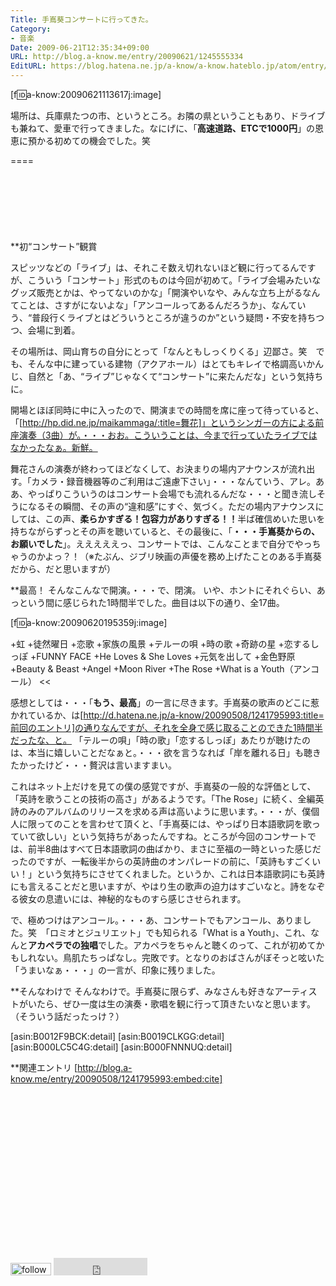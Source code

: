 ```yaml
---
Title: 手嶌葵コンサートに行ってきた。
Category:
- 音楽
Date: 2009-06-21T12:35:34+09:00
URL: http://blog.a-know.me/entry/20090621/1245555334
EditURL: https://blog.hatena.ne.jp/a-know/a-know.hateblo.jp/atom/entry/12921228815727980029
---
```


[f:id:a-know:20090621113617j:image]

場所は、兵庫県たつの市、というところ。お隣の県ということもあり、ドライブも兼ねて、愛車で行ってきました。なにげに、「<span style="font-weight:bold;">高速道路、ETCで1000円</span>」の恩恵に預かる初めての機会でした。笑

====

<script async src="//pagead2.googlesyndication.com/pagead/js/adsbygoogle.js"></script>
<!-- article-top -->
<ins class="adsbygoogle"
     style="display:inline-block;width:728px;height:90px"
     data-ad-client="ca-pub-3463034538369189"
     data-ad-slot="8367620130"></ins>
<script>
(adsbygoogle = window.adsbygoogle || []).push({});
</script>

**初“コンサート”観賞

スピッツなどの「ライブ」は、それこそ数え切れないほど観に行ってるんですが、こういう「コンサート」形式のものは今回が初めて。「ライブ会場みたいなグッズ販売とかは、やってないのかな」「開演やいなや、みんな立ち上がるなんてことは、さすがにないよな」「アンコールってあるんだろうか」、なんていう、“普段行くライブとはどういうところが違うのか”という疑問・不安を持ちつつ、会場に到着。

その場所は、岡山育ちの自分にとって「なんともしっくりくる」辺鄙さ。笑　でも、そんな中に建っている建物（アクアホール）はとてもキレイで格調高いかんじ、自然と「あ、“ライブ”じゃなくて“コンサート”に来たんだな」という気持ちに。

開場とほぼ同時に中に入ったので、開演までの時間を席に座って待っていると、「[http://hp.did.ne.jp/maikammaga/:title=舞花]」というシンガーの方による前座演奏（3曲）が。・・・おお。こういうことは、今まで行っていたライブではなかったなぁ。新鮮。

舞花さんの演奏が終わってほどなくして、お決まりの場内アナウンスが流れ出す。「カメラ・録音機器等のご利用はご遠慮下さい」・・・なんていう、アレ。ああ、やっぱりこういうのはコンサート会場でも流れるんだな・・・と聞き流しそうになるその瞬間、その声の“違和感”にすぐ、気づく。ただの場内アナウンスにしては、この声、<span style="font-weight:bold;">柔らかすぎる！包容力がありすぎる！！</span>半ば確信めいた思いを持ちながらずっとその声を聴いていると、その最後に、「<span style="font-weight:bold;">・・・手嶌葵からの、お願いでした</span>」。えええええっ、コンサートでは、こんなことまで自分でやっちゃうのかよっ？！（※たぶん、ジブリ映画の声優を務め上げたことのある手嶌葵だから、だと思いますが）


**最高！
そんなこんなで開演。・・・で、閉演。
いや、ホントにそれぐらい、あっという間に感じられた1時間半でした。曲目は以下の通り、全17曲。

[f:id:a-know:20090620195359j:image]


>>
+虹
+徒然曜日
+恋歌
+家族の風景
+テルーの唄
+時の歌
+奇跡の星
+恋するしっぽ
+FUNNY FACE
+He Loves & She Loves
+元気を出して
+金色野原
+Beauty & Beast
+Angel
+Moon River
+The Rose
+What is a Youth（アンコール）
<<


感想としては・・・「<span style="font-weight:bold;">もう、最高</span>」の一言に尽きます。手嶌葵の歌声のどこに惹かれているか、は[http://d.hatena.ne.jp/a-know/20090508/1241795993:title=前回のエントリ]の通りなんですが、それを全身で感じ取ることのできた1時間半だったな、と。
「テルーの唄」「時の歌」「恋するしっぽ」あたりが聴けたのは、本当に嬉しいことだなぁと。・・・欲を言うなれば「岸を離れる日」も聴きたかったけど・・・贅沢は言いますまい。

これはネット上だけを見ての僕の感覚ですが、手嶌葵の一般的な評価として、「英詩を歌うことの技術の高さ」があるようです。「The Rose」に続く、全編英詩のみのアルバムのリリースを求める声は高いように思います。・・・が、僕個人に限ってのことを言わせて頂くと、「手嶌葵には、やっぱり日本語歌詞を歌っていて欲しい」という気持ちがあったんですね。ところが今回のコンサートでは、前半8曲はすべて日本語歌詞の曲ばかり、まさに至福の一時といった感じだったのですが、一転後半からの英詩曲のオンパレードの前に、「英詩もすごくいい！」という気持ちにさせてくれました。というか、これは日本語歌詞にも英詩にも言えることだと思いますが、やはり生の歌声の迫力はすごいなと。詩をなぞる彼女の息遣いには、神秘的なものすら感じさせられます。

で、極めつけはアンコール。・・・あ、コンサートでもアンコール、ありました。笑　「ロミオとジュリエット」でも知られる「What is a Youth」、これ、なんと<span style="font-weight:bold;">アカペラでの独唱</span>でした。アカペラをちゃんと聴くのって、これが初めてかもしれない。鳥肌たちっぱなし。完敗です。となりのおばさんがぼそっと呟いた「うまいなぁ・・・」の一言が、印象に残りました。


**そんなわけで
そんなわけで。手嶌葵に限らず、みなさんも好きなアーティストがいたら、ぜひ一度は生の演奏・歌唱を観に行って頂きたいなと思います。（そういう話だったっけ？）


[asin:B0012F9BCK:detail]
[asin:B0019CLKGG:detail]
[asin:B000LC5C4G:detail]
[asin:B000FNNNUQ:detail]


**関連エントリ
[http://blog.a-know.me/entry/20090508/1241795993:embed:cite]



<script async src="//pagead2.googlesyndication.com/pagead/js/adsbygoogle.js"></script>
<!-- article-bottom2 -->
<ins class="adsbygoogle"
     style="display:inline-block;width:300px;height:250px"
     data-ad-client="ca-pub-3463034538369189"
     data-ad-slot="5274552934"></ins>
<script>
(adsbygoogle = window.adsbygoogle || []).push({});
</script>


<div>
<a href='http://cloud.feedly.com/#subscription%2Ffeed%2Fhttp%3A%2F%2Fblog.a-know.me%2Ffeed'  target='blank'><img id='feedlyFollow' src='http://s3.feedly.com/img/follows/feedly-follow-rectangle-volume-small_2x.png' alt='follow us in feedly' width='65' height='20'></a>

<iframe src="http://blog.hatena.ne.jp/a-know/a-know.hateblo.jp/subscribe/iframe" allowtransparency="true" frameborder="0" scrolling="no" width="150" height="28"></iframe>
</div>
